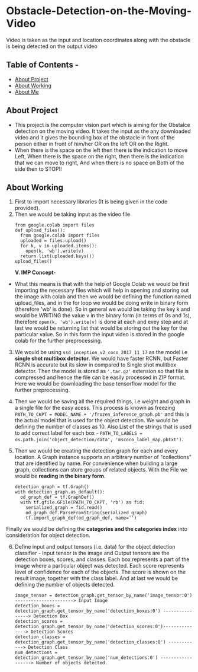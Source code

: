 # Obstacle-Detection-on-the-Moving-Video
Video is taken as the input and location coordinates along with the obstacle is being detected on the output video

## Table of Contents - 
* [About Project](#about-project)
* [About Working](#about-working)
* [About Me](#about-me)

## About Project
* This project is the computer vision part which is aiming for the Obstalce detection on the moving video. It takes the input as the any downloaded video and it gives the bounding box of the obstacle in front of the person either in front of him/her OR on the left OR on the Right. 
* When there is the space on the left then there is the indication to move Left, When there is the space on the right, then there is the indication that we can move to right, And when there is no space on Both of the side then to STOP!!

## About Working
1. First to import necessary libraries (It is being given in the code provided). 
2. Then we would be taking input as the video file 
    ```
    from google.colab import files
    def upload_files():
      from google.colab import files
      uploaded = files.upload()
      for k, v in uploaded.items():
        open(k, 'wb').write(v)
      return list(uploaded.keys())
    upload_files()
    ```
    **V. IMP Concept**- 
  * What this means is that with the help of Google Colab we would be first importing the necessary files which will help in opening and storing out the image with colab and then we would be defining the function named upload_files, and in the for loop we would be doing write in binary form (therefore 'wb' is done). So in general we would be taking the  key k and would be WRITING the value v in the binary form (in terms of 0s and 1s), therefore ```open(k, 'wb').write(v)``` is done at each and evey step and at last we would be returning list that would be storing out the key for the particular value. So in this form the input video is stored in the google colab for the further preprocessing.  
  
3. We would be using ```ssd_inception_v2_coco_2017_11_17``` as the model i.e **single shot multibox detector**. We would have faster RCNN, but Faster RCNN is accurate but its slow in compared to Single shot mulitbox detector. Then the model is stored as ``'.tar.gz'`` extension so that file is compressed and hence the file can be easily processed in ZIP format. Here we would be downloading the base tensorflow model for the further preprocessing. 

4. Then we would be saving all the required things, i.e weight and graph in a single file for the easy acess. This process is known as freezing ```PATH_TO_CKPT = MODEL_NAME + '/frozen_inference_graph.pb'``` and this is the actual model that is used for the object detection. We would be defining the number of classes as 10. Also List of the strings that is used to add correct label for each box - ```PATH_TO_LABELS = os.path.join('object_detection/data', 'mscoco_label_map.pbtxt')```.

5. Then we would be creating the detection graph for each and every location. A Graph instance supports an arbitrary number of "collections" that are identified by name. For convenience when building a large graph, collections can store groups of related objects. With the File we would be **reading in the binary form**.
    ```
    detection_graph = tf.Graph()
    with detection_graph.as_default():
      od_graph_def = tf.GraphDef()
      with tf.gfile.GFile(PATH_TO_CKPT, 'rb') as fid:
        serialized_graph = fid.read()
        od_graph_def.ParseFromString(serialized_graph)
        tf.import_graph_def(od_graph_def, name='')
    ```
Finally we would be defining the **categories and the categories index** into consideration for object detection. 

6. Define input and output tensors (i.e. data) for the object detection classifier - Input tensor is the image and Output tensors are the detection boxes, scores, and classes. Each box represents a part of the image where a particular object was detected. Each score represents level of confidence for each of the objects. The score is shown on the result image, together with the class label. And at last we would be defining the number of objects detected. 
    ```
    image_tensor = detection_graph.get_tensor_by_name('image_tensor:0') ----------------------> Input Image
    detection_boxes = detection_graph.get_tensor_by_name('detection_boxes:0') ----------------> Detection Box
    detection_scores = detection_graph.get_tensor_by_name('detection_scores:0')---------------> Detection Scores
    detection_classes = detection_graph.get_tensor_by_name('detection_classes:0') ------------> Detection Class
    num_detections = detection_graph.get_tensor_by_name('num_detections:0') ------------------> Number of objects detected.
    ```
